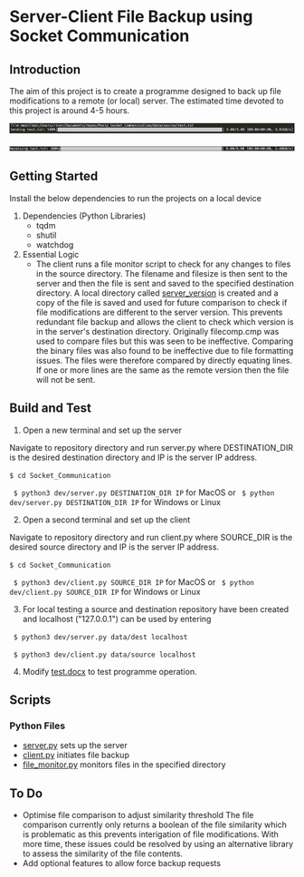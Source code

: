 # Server-Client File Backup using Socket Communication

## Introduction 
The aim of this project is to create a programme designed to back up file modifications to a remote (or local) server. The estimated time devoted to this project is around 4-5 hours.

![image](./image1.png)

![image](./image2.png)

## Getting Started
Install the below dependencies to run the projects on a local device
1. Dependencies (Python Libraries)
    * tqdm
    * shutil
    * watchdog
2. Essential Logic
    * The client runs a file monitor script to check for any changes to files in the source directory. The filename and filesize is then sent to the server and then the file is sent and saved to the specified destination directory. A local directory called [server_version](./server_version) is created and a copy of the file is saved and used for future comparison to check if file modifications are different to the server version. This prevents redundant file backup and allows the client to check which version is in the server's destination directory. Originally filecomp.cmp was used to compare files but this was seen to be ineffective. Comparing the binary files was also found to be ineffective due to file formatting issues. The files were therefore compared by directly equating lines. If one or more lines are the same as the remote version then the file will not be sent.

## Build and Test
1. Open a new terminal and set up the server

Navigate to repository directory and run server.py where DESTINATION_DIR is the desired destination directory and IP is the server IP address.

``` $ cd Socket_Communication ```

``` $ python3 dev/server.py DESTINATION_DIR IP``` for MacOS or ``` $ python dev/server.py DESTINATION_DIR IP``` for Windows or Linux


2. Open a second terminal and set up the client

Navigate to repository directory and run client.py where SOURCE_DIR is the desired source directory and IP is the server IP address.

``` $ cd Socket_Communication ```

``` $ python3 dev/client.py SOURCE_DIR IP``` for MacOS or ``` $ python dev/client.py SOURCE_DIR IP``` for Windows or Linux

3. For local testing a source and destination repository have been created and localhost ("127.0.0.1") can be used by entering

``` $ python3 dev/server.py data/dest localhost```

``` $ python3 dev/client.py data/source localhost```

4. Modify [test.docx](./data/source/test.txt) to test programme operation.

## Scripts
### Python Files
* [server.py](./dev/server.py) sets up the server
* [client.py](./dev/client.py) initiates file backup
* [file_monitor.py](./dev/file_monitor.py) monitors files in the specified directory


## To Do
* Optimise file comparison to adjust similarity threshold
The file comparison currently only returns a boolean of the file similarity which is problematic as this prevents interigation of file modifications. With more time, these issues could be resolved by using an alternative library to assess the similarity of the file contents.
* Add optional features to allow force backup requests

